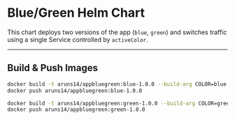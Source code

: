 # Blue/Green Helm Chart

This chart deploys two versions of the app (`blue`, `green`) and switches traffic using a single Service controlled by `activeColor`.

---

## Build & Push Images

```bash
docker build -t aruns14/appbluegreen:blue-1.0.0 --build-arg COLOR=blue .
docker push aruns14/appbluegreen:blue-1.0.0

docker build -t aruns14/appbluegreen:green-1.0.0 --build-arg COLOR=green .
docker push aruns14/appbluegreen:green-1.0.0
